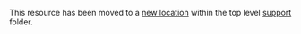 This resource has been moved to a [new location](../../support/reattach-pv/) within the top level [support](../../support) folder.
